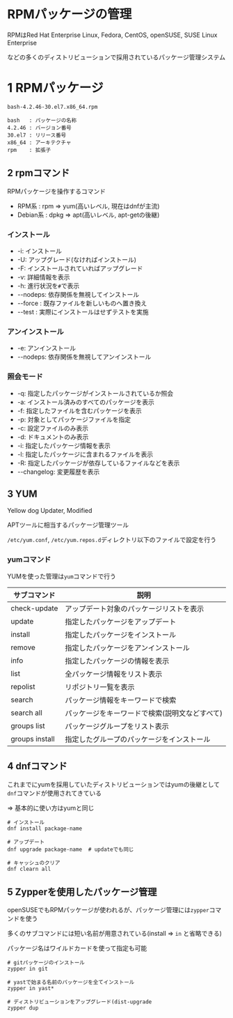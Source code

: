 # RPMパッケージの管理

RPMはRed Hat Enterprise Linux, Fedora, CentOS, openSUSE, SUSE Linux Enterprise

などの多くのディストリビューションで採用されているパッケージ管理システム

# 1 RPMパッケージ

```
bash-4.2.46-30.el7.x86_64.rpm

bash   : パッケージの名称
4.2.46 : バージョン番号
30.el7 : リリース番号
x86_64 : アーキテクチャ
rpm    : 拡張子
```

## 2 rpmコマンド

RPMパッケージを操作するコマンド

- RPM系    : rpm  => yum(高いレベル, 現在はdnfが主流)
- Debian系 : dpkg => apt(高いレベル, apt-getの後継)

### インストール

- -i: インストール
- -U: アップグレード(なければインストール)
- -F: インストールされていればアップグレード
- -v: 詳細情報を表示
- -h: 進行状況を`#`で表示
- --nodeps: 依存関係を無視してインストール
- --force : 既存ファイルを新しいものへ置き換え
- --test  : 実際にインストールはせずテストを実施

### アンインストール

- -e: アンインストール
- --nodeps: 依存関係を無視してアンインストール

### 照会モード

- -q: 指定したパッケージがインストールされているか照会
- -a: インストール済みのすべてのパッケージを表示
- -f: 指定したファイルを含むパッケージを表示
- -p: 対象としてパッケージファイルを指定
- -c: 設定ファイルのみ表示
- -d: ドキュメントのみ表示
- -i: 指定したパッケージ情報を表示
- -l: 指定したパッケージに含まれるファイルを表示
- -R: 指定したパッケージが依存しているファイルなどを表示
- --changelog: 変更履歴を表示

## 3 YUM

Yellow dog Updater, Modified

APTツールに相当するパッケージ管理ツール

`/etc/yum.conf`, `/etc/yum.repos.d`ディレクトリ以下のファイルで設定を行う

### yumコマンド

YUMを使った管理は`yum`コマンドで行う

| サブコマンド   | 説明                                           |
|----------------|------------------------------------------------|
| check-update   | アップデート対象のパッケージリストを表示       |
| update         | 指定したパッケージをアップデート               |
| install        | 指定したパッケージをインストール               |
| remove         | 指定したパッケージをアンインストール           |
| info           | 指定したパッケージの情報を表示                 |
| list           | 全パッケージ情報をリスト表示                   |
| repolist       | リポジトリ一覧を表示                           |
| search         | パッケージ情報をキーワードで検索               |
| search all     | パッケージをキーワードで検索(説明文などすべて) |
| groups list    | パッケージグループをリスト表示                 |
| groups install | 指定したグループのパッケージをインストール     |

## 4 dnfコマンド

これまでにyumを採用していたディストリビューションではyumの後継として`dnf`コマンドが使用されてきている

=> 基本的に使い方はyumと同じ

```
# インストール
dnf install package-name

# アップデート
dnf upgrade package-name  # updateでも同じ

# キャッシュのクリア
dnf clearn all
```

## 5 Zypperを使用したパッケージ管理

openSUSEでもRPMパッケージが使われるが、パッケージ管理には`zypper`コマンドを使う

多くのサブコマンドには短い名前が用意されている(install => `in` と省略できる)

パッケージ名はワイルドカードを使って指定も可能

```
# gitパッケージのインストール
zypper in git

# yastで始まる名前のパッケージを全てインストール
zypper in yast*

# ディストリビューションをアップグレード(dist-upgrade
zypper dup
```

